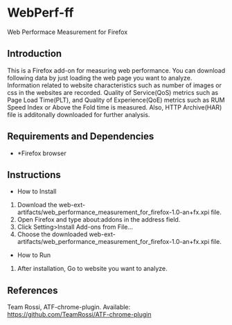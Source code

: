 # WebPerf-ff
Web Performace Measurement for Firefox 

## Introduction
This is a Firefox add-on for measuring web performance. You can download following data by just loading the web page you want to analyze. 
Information related to website characteristics such as number of images or css in the websites are recorded. Quality of Service(QoS) metrics such as Page Load Time(PLT), and Quality of Experience(QoE) metrics such as RUM Speed Index or Above the Fold time is measured. Also, HTTP Archive(HAR) file is additonally downloaded for further analysis. 

## Requirements and Dependencies
* *Firefox browser

## Instructions
* How to Install
1. Download the web-ext-artifacts/web_performance_measurement_for_firefox-1.0-an+fx.xpi file. 
2. Open Firefox and type about:addons in the address field.
3. Click Setting>Install Add-ons from File...
4. Choose the downloaded web-ext-artifacts/web_performance_measurement_for_firefox-1.0-an+fx.xpi file.

* How to Run 
1. After installation, Go to website you want to analyze. 

## References
Team Rossi, ATF-chrome-plugin. Available: https://github.com/TeamRossi/ATF-chrome-plugin 